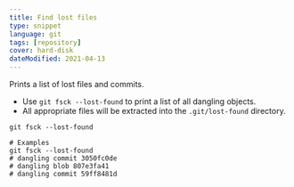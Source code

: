 ```yaml
---
title: Find lost files
type: snippet
language: git
tags: [repository]
cover: hard-disk
dateModified: 2021-04-13
---
```


Prints a list of lost files and commits.

- Use `git fsck --lost-found` to print a list of all dangling objects.
- All appropriate files will be extracted into the `.git/lost-found` directory.

```shell
git fsck --lost-found

# Examples
git fsck --lost-found
# dangling commit 3050fc0de
# dangling blob 807e3fa41
# dangling commit 59ff8481d
```
